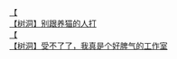 [【](http://tieba.baidu.com/p/4392419735?see_lz=1&pn=)   
[【树洞】别跟养猫的人打](http://tieba.baidu.com/p/4392876754?see_lz=1&pn=)   
[【](http://tieba.baidu.com/p/4391745514?see_lz=1&pn=)   
[【树洞】受不了了，我真是个好脾气的工作室](http://tieba.baidu.com/p/4392594366?see_lz=1&pn=)   
